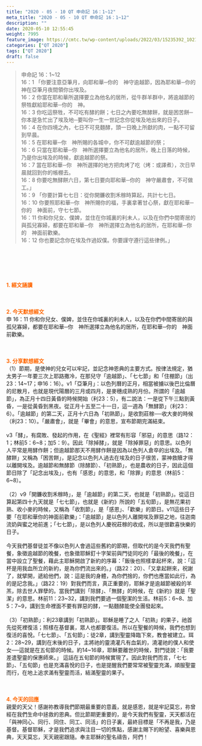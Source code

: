 ```yaml
---
title: "2020 - 05 - 10 QT 申命記 16：1~12"
meta_title: "2020 - 05 - 10 QT 申命記 16：1~12"
description: ""
date: 2020-05-10 12:55:45
weight: 7995
feature_image: https://cmtc.tw/wp-content/uploads/2022/03/15235392_10211799862337740_180693556567566654_o-1.webp
categories: ["QT 2020"]
tags: ["QT 2020"]
draft: false
---
```


<blockquote>申命記 16：1~12<br />
16：1 「你要注意亞筆月，向耶和華─你的　神守逾越節，因為耶和華─你的　神在亞筆月夜間領你出埃及。<br />
16：2 你當在耶和華所選擇要立為他名的居所，從牛群羊群中，將逾越節的祭牲獻給耶和華─你的　神。<br />
16：3 你吃這祭牲，不可吃有酵的餅；七日之內要吃無酵餅，就是困苦餅─你本是急忙出了埃及地─要叫你一生一世記念你從埃及地出來的日子。<br />
16：4 在你四境之內，七日不可見麵酵，頭一日晚上所獻的肉，一點不可留到早晨。<br />
16：5 在耶和華─你　神所賜的各城中，你不可獻逾越節的祭；<br />
16：6 只當在耶和華─你　神所選擇要立為他名的居所，晚上日落的時候，乃是你出埃及的時候，獻逾越節的祭。<br />
16：7 當在耶和華─你　神所選擇的地方把肉烤了吃（烤：或譯煮），次日早晨就回到你的帳棚去。<br />
16：8 你要吃無酵餅六日，第七日要向耶和華─你的　神守嚴肅會，不可做工。」<br />
16：9 「你要計算七七日：從你開鐮收割禾稼時算起，共計七七日。<br />
16：10 你要照耶和華─你　神所賜你的福，手裏拿著甘心祭，獻在耶和華─你的　神面前，守七七節。<br />
16：11 你和你兒女、僕婢，並住在你城裏的利未人，以及在你們中間寄居的與孤兒寡婦，都要在耶和華─你　神所選擇立為他名的居所，在耶和華─你的　神面前歡樂。<br />
16：12 你也要記念你在埃及作過奴僕。你要謹守遵行這些律例。」</blockquote><br />
&nbsp;<br />
<br />
&nbsp;<br />
<br />
<span style="color: #ff6600;"><strong>1. </strong><strong>經文誦讀</strong></span><br />
<br />
<span style="color: #ff6600;"><strong> </strong></span><br />
<br />
<span style="color: #ff6600;"><strong>2. 今天默想</strong><strong>經文<br />
</strong></span>申 16：11 你和你兒女、僕婢，並住在你城裏的利未人，以及在你們中間寄居的與孤兒寡婦，都要在耶和華─你　神所選擇立為他名的居所，在耶和華─你的　神面前歡樂。<br />
<br />
&nbsp;<br />
<br />
<span style="color: #ff6600;"><strong>3. 分享默想經文<br />
</strong></span>（1）節期，是使神的兒女可以牢記，並記念神恩典的主要方式。按律法規定，猶太男子一年要三次上耶路撒冷，在那兒守「逾越節」、「七七節」和「住棚節」（出23：14~17；申16：16）。v1「亞筆月」：以色列曆的正月，相當被擄以後巴比倫曆的尼散月，也就是現代陽曆的三月或四月，是麥穗成熟的月份。所謂的「逾越節」，為正月十四日黃昏的時候開始（利23：5），有二說法：一是從下午三點到黃昏，一是從黃昏到黑夜。從正月十五至二十一日，這一週為「無酵節」（利23：6）。「逾越節」的第二天，正月十六日為「初熟節」，是收割莊稼──收大麥的時候（利23：10）。「嚴肅會」，就是「畢會」的意思，宣布節期完滿結束。<br />
<br />
v3「酵」，有腐敗、發起的作用，在《聖經》裡常有形容「邪惡」的意思（路12：1；林前5：6~8；加5：9）。因此「除掉酵」，就是「除掉罪惡」的意思。以色列人平常是用酵作餅；但逾越節那天不用酵作餅是因為以色列人倉卒的出埃及。「無酵餅」又稱為「困苦餅」，是記念以色列人過去在埃及的日子很苦，蒙神救贖才得以離開埃及。逾越節和無酵節（除酵節）、「初熟節」，也是農收的日子，因此這個節日除了「記念出埃及」，也有「感恩」的意思，和「除罪」的意思（林前5：6~8）。<br />
<br />
（2）v9「開鐮收割禾稼時」，是「逾越節」的第二天，也就是「初熟節」。從這日算起第四十九天就是「七七節」，也就是《新約》所說的「五旬節」，是無花果初熟、收小麥的時候，又稱為「收割節」，是「感恩」、「歡樂」的節日。v11這些日子要「在耶和華你的神面前歡樂」：「逾越節」是以色列人離開埃及罪惡之地，往迦南流奶與蜜之地前進；「七七節」，是以色列人慶祝莊稼的收成，所以是很歡喜快樂的日子。<br />
<br />
今天我們基督徒並不像以色列人會過這些舊約的節期，但取代的是今天我們有聖餐，象徵逾越節的晚餐，也象徵耶穌釘十字架前與門徒同吃的「最後的晚餐」，在當中設立了聖餐，藉此主耶穌開啟了新約的序幕：「飯後也照樣拿起杯來，說：「這杯是用我血所立的新約，是為你們流出來的。」（路22：20）、「又拿起餅來，祝謝了，就擘開，遞給他們，說：這是我的身體，為你們捨的，你們也應當如此行，為的是記念我。」（路22：19）對我們而言，真正重要的，耶穌才是逾越節被殺的羊羔，除去世人罪孽的。當我們講到「除酵」、「無酵」的時候，在《新約》就是「聖潔」的意思。林前11：23~32，講到我們要過一個聖潔的生活。林前5：6~8、加5：7~9，講到生命裡面不要有罪惡的酵，一點麵酵能使全團發起來。<br />
<br />
（3）「初熟節」：利23章講到「初熟節」。耶穌是睡了之人「初熟」的果子，祂首先從死裡復活；照樣在基督裏，眾人也都要復活。所以在聖餐的時候，我們也想到復活的喜悅。「七七節」、「五旬節」：徒2章，講到聖靈降臨下來，教會被建立。珥2：28~29，講到在末後的日子，主將祂的靈澆灌凡有血氣的，澆灌祂的僕人和使女──這就是在五旬節的時候。約14~16章，耶穌要離世的時候，對門徒說：「我要差遣聖靈的保惠師來。」 這話在五旬節的時候實現了。因此對我們而言，「七七節」、「五旬節」也是充滿喜悅的日子，也是提醒我們要常常被聖靈充滿，順服聖靈而行，在地上追求滿有聖靈而活，結滿聖靈的果子。<br />
<br />
<span style="color: #ff6600;"><strong> </strong></span><br />
<br />
<span style="color: #ff6600;"><strong>4. 今天的回應<br />
</strong></span>親愛的天父！感謝祢教導我們節期最重要的意義，就是感恩，就是牢記莫忘，祢曾經在我們生命中拯救的恩典。但比節期更重要的，是今天我們有聖靈，天天都活在「與神同心、同行、同住、同工、同活」的日子裏，最終目標是「不再是我，乃是基督。基督耶穌，才是我們追求與注目一切的焦點，感謝主賜下的盼望、喜樂與恩典，天天莫忘，天天親密跟隨。奉主耶穌的聖名禱告，阿們！
        